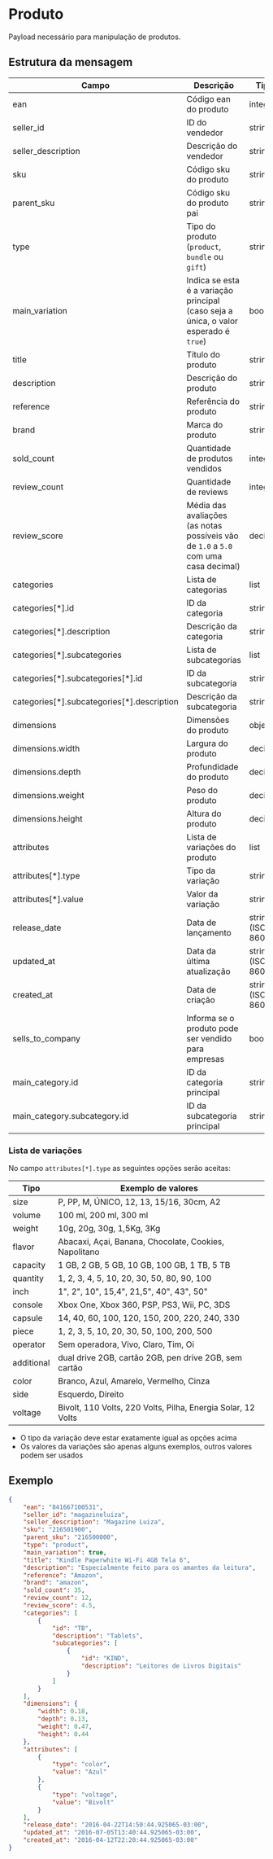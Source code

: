 # Produto

Payload necessário para manipulação de produtos.

## Estrutura da mensagem

| Campo | Descrição | Tipo | Obrigatório |
|----------|-----------|----------|----------|
| ean | Código ean do produto | integer | Sim |
| seller\_id | ID do vendedor | string | Sim |
| seller\_description | Descrição do vendedor | string | Sim |
| sku | Código sku do produto | string | Sim |
| parent\_sku | Código sku do produto pai | string | Não |
| type | Tipo do produto (`product`, `bundle` ou `gift`) | string | Sim |
| main\_variation | Indica se esta é a variação principal (caso seja a única, o valor esperado é `true`) | boolean | Sim |
| title | Título do produto | string | Sim |
| description | Descrição do produto | string | Sim |
| reference | Referência do produto | string | Sim |
| brand | Marca do produto | string | Sim |
| sold\_count | Quantidade de produtos vendidos | integer | Sim |
| review\_count | Quantidade de reviews | integer | Não |
| review\_score | Média das avaliações (as notas possíveis vão de `1.0` a `5.0` com uma casa decimal) | decimal | Não |
| categories | Lista de categorias | list | Sim |
| categories[\*].id | ID da categoria | string | Sim |
| categories[\*].description | Descrição da categoria | string | Sim |
| categories[\*].subcategories | Lista de subcategorias | list | Sim |
| categories[\*].subcategories[\*].id | ID da subcategoria | string | Sim |
| categories[\*].subcategories[\*].description | Descrição da subcategoria | string | Sim |
| dimensions | Dimensões do produto | object | Sim |
| dimensions.width | Largura do produto | decimal | Sim |
| dimensions.depth | Profundidade do produto | decimal | Sim |
| dimensions.weight | Peso do produto | decimal | Sim |
| dimensions.height | Altura do produto | decimal | Sim |
| attributes | Lista de variações do produto | list | Não |
| attributes[\*].type | Tipo da variação | string | Não |
| attributes[\*].value | Valor da variação | string | Não |
| release\_date | Data de lançamento | string (ISO 8601) | Não |
| updated\_at | Data da última atualização | string (ISO 8601) | Não |
| created\_at | Data de criação | string (ISO 8601) | Sim |
| sells\_to\_company | Informa se o produto pode ser vendido para empresas | boolean | Não |
| main\_category.id | ID da categoria principal | string | Não |
| main\_category.subcategory.id | ID da subcategoria principal | string | Não |

### Lista de variações

No campo `attributes[*].type` as seguintes opções serão aceitas:

| Tipo | Exemplo de valores |
|------|-----------|
| size | P, PP, M, ÚNICO, 12, 13, 15/16, 30cm, A2 |
| volume | 100 ml, 200 ml, 300 ml |
| weight | 10g, 20g, 30g, 1,5Kg, 3Kg |
| flavor | Abacaxi, Açai, Banana, Chocolate, Cookies, Napolitano |
| capacity | 1 GB, 2 GB, 5 GB, 10 GB, 100 GB, 1 TB, 5 TB |
| quantity | 1, 2, 3, 4, 5, 10, 20, 30, 50, 80, 90, 100 |
| inch | 1", 2", 10", 15,4", 21,5", 40", 43", 50" |
| console | Xbox One, Xbox 360, PSP, PS3, Wii, PC, 3DS |
| capsule | 14, 40, 60, 100, 120, 150, 200, 220, 240, 330 |
| piece | 1, 2, 3, 5, 10, 20, 30, 50, 100, 200, 500 |
| operator | Sem operadora, Vivo, Claro, Tim, Oi |
| additional | dual drive 2GB, cartão 2GB, pen drive 2GB, sem cartão |
| color | Branco, Azul, Amarelo, Vermelho, Cinza |
| side | Esquerdo, Direito |
| voltage | Bivolt, 110 Volts, 220 Volts, Pilha, Energia Solar, 12 Volts |

* O tipo da variação deve estar exatamente igual as opções acima
* Os valores da variações são apenas alguns exemplos, outros valores podem ser usados

## Exemplo

```json
{
    "ean": "841667100531",
    "seller_id": "magazineluiza",
    "seller_description": "Magazine Luiza",
    "sku": "216501900",
    "parent_sku": "216500000",
    "type": "product",
    "main_variation": true,
    "title": "Kindle Paperwhite Wi-Fi 4GB Tela 6",
    "description": "Especialmente feito para os amantes da leitura",
    "reference": "Amazon",
    "brand": "amazon",
    "sold_count": 35,
    "review_count": 12,
    "review_score": 4.5,
    "categories": [
        {
            "id": "TB",
            "description": "Tablets",
            "subcategories": [
                {
                    "id": "KIND",
                    "description": "Leitores de Livros Digitais"
                }
            ]
        }
    ],
    "dimensions": {
        "width": 0.18,
        "depth": 0.13,
        "weight": 0.47,
        "height": 0.44
    },
    "attributes": [
        {
            "type": "color",
            "value": "Azul"
        },
        {
            "type": "voltage",
            "value": "Bivolt"
        }
    ],
    "release_date": "2016-04-22T14:50:44.925065-03:00",
    "updated_at": "2016-07-05T13:40:44.925065-03:00",
    "created_at": "2016-04-12T22:20:44.925065-03:00"
}
```
